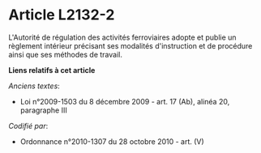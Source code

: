 # Article L2132-2

L'Autorité de régulation des activités ferroviaires adopte et publie un règlement intérieur précisant ses modalités
d'instruction et de procédure ainsi que ses méthodes de travail.

**Liens relatifs à cet article**

_Anciens textes_:

  - Loi n°2009-1503 du 8 décembre 2009 - art. 17 (Ab), alinéa 20, paragraphe III

_Codifié par_:

  - Ordonnance n°2010-1307 du 28 octobre 2010 - art. (V)

